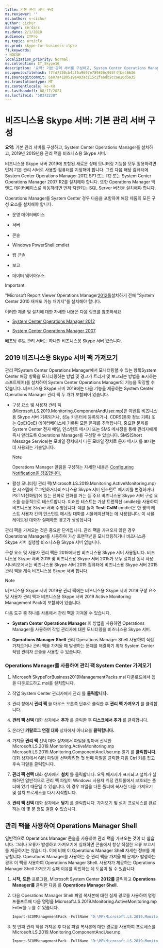 ```yaml
---
title: 기본 관리 서버 구성
ms.reviewer: ''
ms.author: v-cichur
author: cichur
manager: serdars
ms.date: 2/1/2018
audience: ITPro
ms.topic: article
ms.prod: skype-for-business-itpro
f1.keywords:
- NOCSH
localization_priority: Normal
ms.collection: IT_Skype16
description: '요약: 기본 관리 서버를 구성하고, System Center Operations Manager를 설치하고, 비즈니스용 Skype 서버 2019용 관리 팩을 가져오는 방법을 설명하는 문서입니다.'
ms.openlocfilehash: f7fd7350cb4cf5a9697e789806c963f4fbe46636
ms.sourcegitcommit: 6a87a4180519e493ac115c2faadb9ccae26d5a35
ms.translationtype: MT
ms.contentlocale: ko-KR
ms.lasthandoff: 08/17/2021
ms.locfileid: "58372238"
---
```

# <a name="skype-for-business-server-configure-the-primary-management-server"></a>비즈니스용 Skype 서버: 기본 관리 서버 구성

**요약:** 기본 관리 서버를 구성하고, System Center Operations Manager를 설치하고, 2019년 2019년용 관리 팩을 비즈니스용 Skype 서버.

비즈니스용 Skype 서버 2019에 포함된 새로운 상태 모니터링 기능을 모두 활용하려면 먼저 기본 관리 서버로 사용할 컴퓨터를 지정해야 합니다. 그런 다음 해당 컴퓨터에 System Center Operations Manager 2012 SP1 또는 R2 또는 System Center Operations Manager 2007 R2를 설치해야 합니다. 또한 Operations Manager 백 엔드 데이터베이스로 작동하려면 먼저 지원되는 SQL Server 버전을 설치해야 합니다.

Operations Manager를 System Center 경우 다음을 포함하여 해당 제품의 모든 구성 요소를 설치해야 합니다.

- 운영 데이터베이스

- 서버

- 콘솔

- Windows PowerShell cmdlet

- 웹 콘솔

- 보고

- 데이터 웨어하우스

> [!IMPORTANT]
> "Microsoft Report Viewer Operations Manager[2012를](https://www.microsoft.com/download/details.aspx?id=6442)설치하기 전에 "System Center 2010 재배포 가능 패키지"를 설치해야 합니다.

이러한 제품 및 설치에 대한 자세한 내용은 다음 링크를 참조하세요.

- [System Center Operations Manager 2012](/previous-versions/system-center/system-center-2012-R2/hh205987(v=sc.12))

- [System Center Operations Manager 2007](https://technet.microsoft.com/library/bb735860.aspx)

배포당 루트 관리 서버는 하나만 비즈니스용 Skype 서버 있습니다.

## <a name="importing-the-skype-for-business-server-2019-management-packs"></a>2019 비즈니스용 Skype 서버 팩 가져오기

관리 팩System Center Operations Manager에서 모니터링할 수 있는 항목System Center 해당 항목을 모니터링하는 방법 및 경고가 트리거 및 보고되는 방법을 표시하는 소프트웨어)를 설치하여 System Center Operations Manager의 기능을 확장할 수 있습니다. 비즈니스용 Skype 서버 2019에는 다음 기능을 제공하는 System Center Operations Manager 관리 팩 두 개가 포함되어 있습니다.

-  구성 요소 및 사용자 관리 팩(Microsoft.LS.2019.Monitoring.ComponentAndUser.mp)은 이벤트 비즈니스용 Skype 서버 기록되거나, 성능 카운터에 등록되거나, CDRS(통화 정보 기록) 또는 QoE(QoE) 데이터베이스에 기록된 모든 문제를 추적합니다. 중요한 문제를 System Center 전자 메일, 인스턴트 메시지 또는 SMS 메시징을 통해 관리자에게 즉시 알리도록 Operations Manager를 구성할 수 있습니다. SMS(Short Message Service)는 모바일 장치에서 다른 모바일 장치로 문자 메시지를 보내는 데 사용되는 기술입니다.

    > [!NOTE]
    >  Operations Manager 알림을 구성하는 자세한 내용은 [Configuring Notification을 참조합니다.](/previous-versions/system-center/operations-manager-2007-r2/dd440890(v=technet.10))

-  활성 모니터링 관리 팩(Microsoft.LS.2019.Monitoring.ActiveMonitoring.mp)은 시스템에 로그인하거나비즈니스용 Skype 서버 인스턴트 메시지를 변경하거나 PSTN(전화망)에 있는 전화로 전화를 거는 등 주요 비즈니스용 Skype 서버 구성 요소를 능동적으로 테스트합니다. 이러한 테스트는 가상 트랜잭션 cmdlet을 사용하여 비즈니스용 Skype 서버 수행됩니다. 예를 들어 **Test-CsIM** cmdlet은 한 쌍의 테스트 사용자 간의 인스턴트 메시징 대화를 시뮬레이션하는 데 사용됩니다. 이 시뮬레이트된 대화가 실패하면 경고가 생성됩니다.

관리 팩을 가져오는 것은 중요한 단계입니다. 관리 팩을 가져오지 않은 경우 Operations Manager를 사용하여 가상 트랜잭션을 모니터링하거나 비즈니스용 Skype 서버 실행할 비즈니스용 Skype 서버 없습니다.

구성 요소 및 사용자 관리 팩은 2019에서만 비즈니스용 Skype 서버 사용됩니다. 비즈니스용 Skype 서버 2019 및 비즈니스용 Skype 서버 2015가 모두 설치된 동시 사용 시나리오에서는 비즈니스용 Skype 서버 2015 컴퓨터에 비즈니스용 Skype 서버 2015 관리 팩을 계속 비즈니스용 Skype 서버 합니다.

> [!NOTE]
> 비즈니스용 Skype 서버 2019용 관리 팩에는 비즈니스용 Skype 서버 2019 구성 요소 및 사용자 관리 팩과 비즈니스용 Skype 서버 2019 Active Monitoring Management Pack이 포함되어 있습니다.

다음 도구 중 하나를 사용해서 관리 팩을 가져올 수 있습니다.

- **System Center Operations Manager** 이 방법을 사용하면 Operations Manager를 사용하여 작업 관리자에 대한 모니터링을 비즈니스용 Skype 서버.

- **Operations Manager Shell** 관리 Operations Manager Shell 사용하여 직접 가져오거나 관리 팩을 가져올 때 발생하는 문제를 해결하기 위해 System Center 작업 관리자 콘솔을 사용할 수 있습니다.

### <a name="importing-the-management-packs-by-using-system-center-operations-manager"></a>Operations Manager를 사용하여 관리 팩 System Center 가져오기

1. Microsoft SkypeForBusiness2019ManagementPacks.msi 다운로드에서 앱을 다운로드하고 msi를 설치합니다.

2. 작업 System Center 관리자에서 관리 를 **클릭합니다.**

3. 관리 창에서 **관리 팩** 을 마우스 오른쪽 단추로 클릭한 후 **관리 팩 가져오기** 를 클릭합니다.

4. **관리 팩 선택** 대화 상자에서 **추가** 를 클릭한 후 **디스크에서 추가** 를 클릭합니다.

5. 온라인 **카탈로그 연결 대화** 상자에서 아니요를 **클릭합니다.**

6. 가져올 **관리 팩** 선택 대화 상자에서 파일을 찾아서 선택한 Microsoft.LS.2019.Monitoring.ActiveMonitoring.mp Microsoft.LS.2019.Monitoring.ComponentAndUser.mp 열기 를 **클릭합니다.** 대화 상자에서 여러 파일을 선택하려면 첫 번째 파일을 클릭한 다음 Ctrl 키를 잡고 후속 파일을 클릭합니다.

7. **관리 팩 선택** 대화 상자에서 **설치** 를 클릭합니다. 오류 메시지가 표시되고 설치가 실패하면 일반적으로 관리 팩 파일이 Windows 사용자 계정 컨트롤에서 보호되는 폴더에 있기 때문일 수 있습니다. 이 경우 파일을 다른 폴더에 복사한 다음 가져오기 및 설치 프로세스를 다시 시작합니다.

8. **관리 팩 선택** 대화 상자에서 **닫기** 를 클릭합니다. 가져오기 및 설치 프로세스를 완료하는 데 몇 분 정도 걸릴 수 있습니다.

## <a name="importing-the-management-packs-by-using-the-operations-manager-shell"></a>관리 팩을 사용하여 Operations Manager Shell

일반적으로 Operations Manager 콘솔을 사용하여 관리 팩을 가져오는 것이 더 쉽습니다. 그러나 오류가 발생하고 가져오기에 실패하면 콘솔에서 항상 적절한 오류 보고서를 제공하지는 않습니다. 이에 비해 이 Operations Manager Shell 자세한 정보를 제공합니다. Operations Manager를 사용하는 중 관리 팩을 가져올 때 문제가 발생하는 경우 이 팩을 사용하여 Operations Manager Shell. 사용자가 제공하는 Operations Manager Shell 가져오기 실패 이유를 확인하는 데 도움이 될 수 있습니다.

1. **시작,** **모든** 프로그램, Microsoft System Center **2012를** 클릭하고 **Operations Manager를** 클릭한 다음 를 **Operations Manager Shell.**

2. 다음 Operations Manager Shell 파일 복사본에 대한 실제 경로를 사용하여 명령 프롬프트에 다음 명령을 Microsoft.LS.2019.Monitoring.ActiveMonitoring.mp Enter를 누를 수 있습니다.

   ```PowerShell
   Import-SCOMManagementPack -FullName "D:\MP\Microsoft.LS.2019.Monitoring.ActiveMonitoring.mp"
   ```

3. 첫 번째 관리 팩을 가져온 후 다음 파일 복사본에 대한 경로를 사용하여 프로세스를 Microsoft.LS.2019.Monitoring.ComponentAndUser.mp.

   ```PowerShell
   Import-SCOMManagementPack -FullName "D:\MP\Microsoft.LS.2019.Monitoring.ComponentAndUser.mp"
   ```